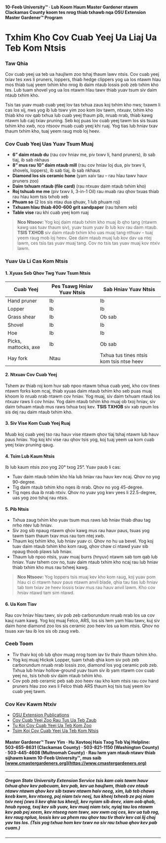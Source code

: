 #### 10-Feeb University™ · Lub Koom Haum Master Gardener ntawm Clackamas County koom tes nrog thiab txhawb nqa OSU Extension Master Gardener™ Program

# Txhim Kho Cov Cuab Yeej Ua Liaj Ua Teb Kom Ntsis

### Taw Qhia

Cov cuab yeej ua teb ua haujlwm zoo tshaj thaum lawv ntsis. Cov cuab yeej txiav tes xws li pruners, loppers, thiab hedge clippers yog ua los ntawm hlau mos thiab tuaj yeem txhim kho nrog ib daim ntaub lossis pob zeb txhim kho tes. Lub tuam shovel yog ua los ntawm hlau tawv thiab yuav tsum siv daim ntaub txhim kho.

Tsis tas yuav muab cuab yeej lov tas txhua zaus koj txhim kho nws; txawm li cas los xij, nws yog ib lub tswv yim zoo kom lov tawm, ntxuav, txhim kho thiab kho rov qab txhua lub cuab yeej thaum pib, nruab nrab, thiab kawg ntawm lub caij txiav pruning. Seb koj puas lov cuab yeej tawm los sis tsuas txhim kho xwb, nco ntsoov muab cuab yeej khi ruaj. Yog tias lub hniav txav thaum txhim kho, tuaj yeem raug mob loj heev.

### Cov Cuab Yeej Uas Yuav Tsum Muaj

- **6” daim ntaub du** (rau cov hniav me, piv txwv li, hand pruners), ib sab tiaj, ib sab nkhaus
- **8” mus rau 10” daim ntaub mill** (rau cov hniav loj dua, piv txwv li, shovels, loppers), ib sab tiaj, ib sab nkhaus
- **Diamond los sis ceramic hone** (yam xaiv tau – rau hlau tawv hauv pruners zoo)
- **Daim txhuam ntaub (file card)** (rau ntxuav daim ntaub txhim kho)
- **Roj tshuab me me** (piv txwv li, 3-in-1 Oil) rau muab rau qhov txuas thiab rau hlau kom tsis txhob xeb
- **Phuam so** (2 los sis ntau dua qhuav, 1 lub phuam roj)
- **Txhuam hlau thiab 400-600 grit sandpaper** (rau tshem xeb)
- **Table vise** rau khi cuab yeej kom ruaj

> **Nco Ntsoov:** Yog koj daim ntaub txhim kho muaj ib qho tang (ntawm kawg uas tuav thaum siv), yuav tsum yuav ib lub kov rau daim ntaub. **TSIS TXHOB** siv daim ntaub txhim kho uas muaj tang nthuav – tuaj yeem raug mob loj heev. Qee daim ntaub muaj lub kov dav ua ntej lawm, ces tsis tas yuav muaj tang. Cov no tsis tas yuav muaj kov ntxiv lawm.

### Yuav Ua Li Cas Kom Ntsis

#### 1. Xyuas Seb Qhov Twg Yuav Tsum Ntsis

| Cuab Yeej             | Pes Tsawg Hniav Yuav Ntsis | Sab Hniav Yuav Ntsis                     |
|----------------------|----------------------------|------------------------------------------|
| Hand pruner          | Ib                         | Ib                                      |
| Lopper               | Ib                         | Ib                                      |
| Grass shear          | Ib                         | Ob sab                                  |
| Shovel               | Ib                         | Ib                                      |
| Hoe                  | Ib                         | Ib                                      |
| Picks, mattocks, axe | Ib                         | Ob sab                                  |
| Hay fork             | Ntau                       | Txhua tus tines ntsis kom tsis ntse heev |

#### 2. Ntxuav Cov Cuab Yeej

Tshem av thiab roj kom huv sab npoo ntawm txhua cuab yeej, kho cov tines ntawm forks kom ncaj, thiab xyuas daim ntaub txhim kho seb puas muaj khoom lo nruab nrab ntawm cov hniav. Yog muaj, siv daim txhuam ntaub los ntxuav raws li cov hniav. Yog daim ntaub txhim kho muaj ob txoj hniav, siv daim txhuam ntaub mus raws txhua txoj kev. **TSIS TXHOB** siv xab npum los sis dej rau daim ntaub txhim kho.

#### 3. Siv Vise Kom Cuab Yeej Ruaj

Muab koj cuab yeej tso rau hauv vise ntawm qhov tiaj tshaj ntawm lub hauv paus hniav. Yog koj khi vise rau qhov tsis yog, koj tuaj yeem ua kom cuab yeej txiav pruning qaug.

#### 4. Tsim Lub Kaum Ntsis

Ib lub kaum ntsis zoo yog 20° txog 25°. Yuav paub li cas:

- Tuav daim ntaub txhim kho hla lub hniav rau hauv kev ncaj. Qhov no yog 90-degree.
- Tig daim ntaub txhim kho nqes ib nrab. Qhov no yog 45-degree.
- Tig nqes dua ib nrab ntxiv. Qhov no yuav yog kwv yees li 22.5-degree, uas yog zoo tshaj rau ntsis.

#### 5. Pib Ntsis

- Txhua zaug txhim kho yuav tsum mus raws lub hniav thiab dhau tag nrho ntev lub hniav.
- Siv zog sib npaug ntawm qhov kawg mus rau hauv paus, tsuas yog tawm tsam thaum txav mus rau tom ntej xwb.
- Thaum koj txhim kho, lub hniav yuav ci. Qhov no hu ua bevel. Yog koj tuav daim ntaub txhim kho kom raug, qhov chaw ci ntawd yuav sib npaug thoob plaws lub hniav.
- Thaum lub npoo ntsis, yuav muaj burrs (hnyuv) ntawm sab tom qab lub hniav. Yuav tshem cov no, tuav daim ntaub txhim kho ncaj rau lub hniav thiab txhim kho mus rau txheej kawg.

> **Nco Ntsoov:** Yog loppers tsis muaj kev kho kom raug, koj yuav pom hlau ci ci ntawm hauv paus ntawm anvil blade, qhia tau tias lub hniav tab tom txiav ze heev lossis txiav mus rau hauv anvil lawm. Kho cov hniav ntawd tam sim ntawd.

#### 6. Ua Kom Tiav

Rau cov hniav hlau tawv, siv pob zeb carborundum nruab nrab los ua cov kauj ruam kawg. Yog koj muaj Felco, ARS, los sis lwm yam hlau tawv, kuj siv daim hone diamond zoo los sis ceramic zoo heev los ua kom ntsis. Qhov no tsuas xav tau ib los sis ob zaug xwb.

### Ceeb Toom

- Tiv thaiv koj ob lub qhov muag nrog tsom iav tiv thaiv thaum txhim kho.
- Yog koj muaj Hickok Lopper, tuam txhab qhia kom siv pob zeb carborundum nruab nrab lossis zoo, diamond los yog ceramic pob zeb. Txhua lub hniav hollow-ground yuav tsum siv ib yam ntawm cov cuab yeej no, tsis txhob siv daim ntaub txhim kho.
- Cov pob zeb ceramic peb sab zoo heev rau kho kom ntsis rau cov hand pruners hlau zoo xws li Felco thiab ARS thaum koj tsis tuaj yeem lov cuab yeej tawm.

### Cov Kev Kawm Ntxiv

- [OSU Extension Publications](https://catalog.extension.oregonstate.edu)
- [Cov Cuab Yeej Zoo Rau Tus Ua Teb Zaub](http://extension.oregonstate.edu/gardening/practical-tools-vegetable-gardener)
- [Tu Koj Cov Cuab Yeej Ua Teb Kom Zoo](http://extension.oregonstate.edu/gardening/take-good-care-hard-working-garden-tools)
- [Tsim Koj Cov Cuab Yeej Ua Teb Kom Ntsis](http://extension.oregonstate.edu/benton/sites/default/files/sharpgdn_insights2012.pdf)

#### Master Gardener™ Tswv Yim · Hu Xovtooj Hais Txog Teb Vaj Helpline: 503-655-8631 (Clackamas County) · 503-821-1150 (Washington County) · 503-445-4608 (Multnomah County) · Rau lwm yam ntaub ntawv thiab sijhawm kawm 10-Feeb University™, mus saib [www.cmastergardeners.org](https://www.cmastergardeners.org)

---

##### Oregon State University Extension Service tsis kam cais tawm hauv txhua qhov kev pabcuam, kev pab, kev ua haujlwm, thiab cov ntaub ntawv ntawm qhov kev sib txawv ntawm haiv neeg, xim, lub teb chaws keeb kwm, kev ntseeg, poj niam txiv neej, tus kheej txheeb ze poj niam txiv neej (xws li kev qhia tus kheej), kev nyiam sib deev, xiam oob qhab, hnub nyoog, txoj kev sib yuav, kev muaj niam txiv, nyiaj tau los ntawm kev pab pej xeem, kev ntseeg nom tswv, xov xwm caj ces, kev ua tub rog, kev raug nplua, lossis kev ua phem rau qhov tau tiv thaiv kev cai lij choj yav tas los. (Tsis yog txhua hom kev txwv no siv rau txhua qhov kev pab cuam.)
---